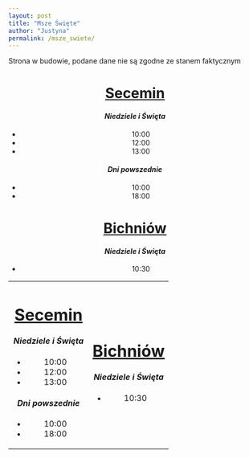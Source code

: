 ```yaml
---
layout: post
title: "Msze Święte"
author: "Justyna"
permalink: /msze_swiete/
---
```

Strona w budowie, podane dane nie są zgodne ze stanem faktycznym
<center> <u><h1> Secemin</h1></u>
  <i><h4>Niedziele i Święta</h4></i>
<ul>
<li>10:00</li>
<li> 12:00</li>
<li> 13:00</li>
</ul>

<i><h4> Dni powszednie</h4></i>
<ul>
<li>10:00</li>
<li> 18:00</li>
</ul>

<u><h1>Bichniów</h1></u>
  <i><h4>Niedziele i Święta</h4></i>
<ul>
<li>10:30</li>
</ul>
  </center>
  
  <table width="100%" cellspacing="0" cellpadding="0">
<tr>
     <td width="50%">
 <center> <u><h1> Secemin</h1></u>
  <i><h4>Niedziele i Święta</h4></i>
<ul>
<li>10:00</li>
<li> 12:00</li>
<li> 13:00</li>
</ul>

<i><h4> Dni powszednie</h4></i>
<ul>
<li>10:00</li>
<li> 18:00</li>
</ul> </center>
     </td>
     <td width="50%">
   <center><u><h1>Bichniów</h1></u>
  <i><h4>Niedziele i Święta</h4></i>
<ul>
<li>10:30</li>
</ul>
  </center>
     </td>
</tr>
</table>



